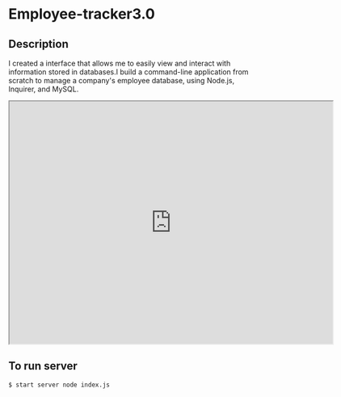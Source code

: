 # Employee-tracker3.0

## Description 

I created a interface that allows me to easily view and interact with information stored in databases.I build a command-line application from scratch to manage a company's employee database, using Node.js, Inquirer, and MySQL.

<iframe src="https://drive.google.com/file/d/1KmmBfLK5myoEW3kGzwYPYj-JqymI-BqK/preview" width="640" height="480"></iframe>


## To run server



```sh
$ start server node index.js
```
